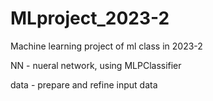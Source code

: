 # MLproject_2023-2
Machine learning project of ml class in 2023-2

NN - nueral network, using MLPClassifier

data - prepare and refine input data
